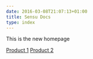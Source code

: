 ```yaml
---
date: 2016-03-08T21:07:13+01:00
title: Sensu Docs
type: index
---
```


This is the new homepage

[Product 1](product1/)
[Product 2](product2/)
